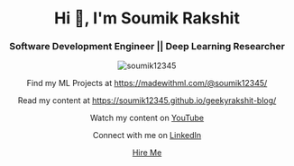 <h1 align="center">Hi 👋, I'm Soumik Rakshit</h1>
<h3 align="center">Software Development Engineer || Deep Learning Researcher</h3>

<p align="center"> <img src="https://github-readme-stats.vercel.app/api?username=soumik12345&show_icons=true" alt="soumik12345" /> </p>

<p align="center">Find my ML Projects at <a href="https://madewithml.com/@soumik12345/">https://madewithml.com/@soumik12345/</a></p>

<p align="center">Read my content at <a href="https://soumik12345.github.io/geekyrakshit-blog/">https://soumik12345.github.io/geekyrakshit-blog/</a></p>

<p align="center">Watch my content on <a href="https://www.youtube.com/channel/UC968ESa0PKiJl9e3CyIRFZQ">YouTube</a></p>

<p align="center">Connect with me on <a href="https://www.linkedin.com/in/soumikrakshit/">LinkedIn</a></p>

<p align="center"><a href="http://soumik12345.github.io/">Hire Me</a></p>
